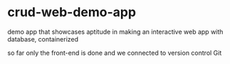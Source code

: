 # crud-web-demo-app
demo app that showcases aptitude in making an interactive web app with database, containerized

so far only the front-end is done and we connected to version control Git